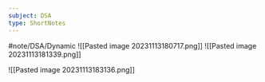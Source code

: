 ```yaml
---
subject: DSA
type: ShortNotes
---
```

#note/DSA/Dynamic
![[Pasted image 20231113180717.png]]
![[Pasted image 20231113181339.png]]

![[Pasted image 20231113183136.png]]

